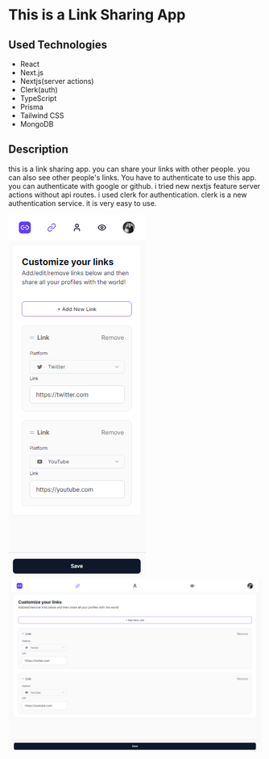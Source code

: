 # This is a Link Sharing App

## Used Technologies

- React
- Next.js
- Nextjs(server actions)
- Clerk(auth)
- TypeScript
- Prisma
- Tailwind CSS
- MongoDB

## Description

this is a link sharing app. you can share your links with other people. you can also see other people's links.
You have to authenticate to use this app. you can authenticate with google or github.
i tried new nextjs feature server actions without api routes.
i used clerk for authentication. clerk is a new authentication service. it is very easy to use.

<!--  Picutre Preview -->

![Preview](./public/preview-1.png)
![Preview](./public/preview-2.png)
